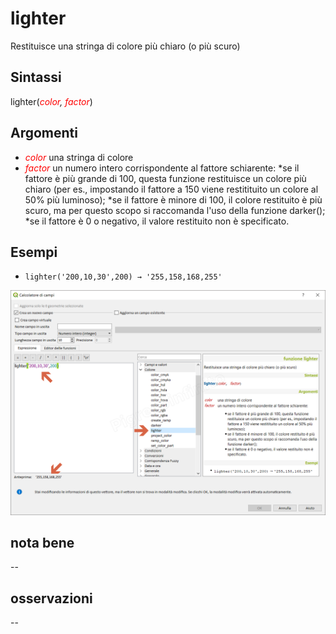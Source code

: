 # lighter

Restituisce una stringa di colore più chiaro (o più scuro)

## Sintassi

lighter(_<span style="color:red;">color</span>, <span style="color:red;">factor</span>_)

## Argomenti

* _<span style="color:red;">color</span>_ una stringa di colore
* _<span style="color:red;">factor</span>_ un numero intero corrispondente al fattore schiarente:
    *se il fattore è più grande di 100, questa funzione restituisce un colore più chiaro (per es., impostando il fattore a 150 viene restitituito un colore al 50% più luminoso);
    *se il fattore è minore di 100, il colore restituito è più scuro, ma per questo scopo si raccomanda l'uso della funzione darker();
    *se il fattore è 0 o negativo, il valore restituito non è specificato.

## Esempi

* `lighter('200,10,30',200) → '255,158,168,255'`

![](/img/colore/lighter/lighter1.png)

## nota bene

--

## osservazioni

--
